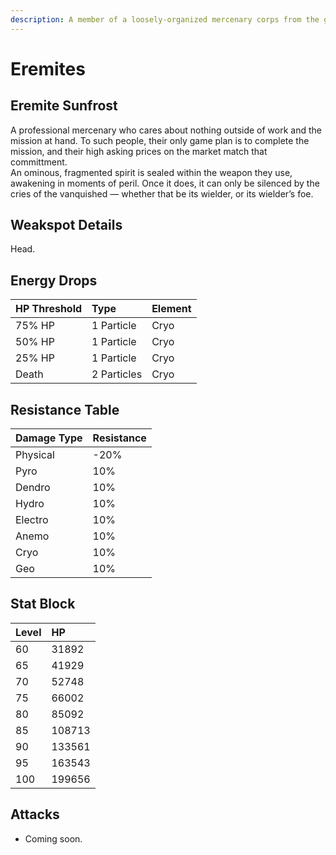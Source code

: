 ```yaml
---
description: A member of a loosely-organized mercenary corps from the golden desert sands. Will work for anyone as long as the pay is good.
---
```


# Eremites

## Eremite Sunfrost

A professional mercenary who cares about nothing outside of work and the mission at hand. To such people, their only game plan is to complete the mission, and their high asking prices on the market match that committment.  
An ominous, fragmented spirit is sealed within the weapon they use, awakening in moments of peril. Once it does, it can only be silenced by the cries of the vanquished — whether that be its wielder, or its wielder’s foe.   

## Weakspot Details

Head.  

## Energy Drops

| HP Threshold | Type | Element 
| :--- | :--- | :--- |
| 75% HP | 1 Particle | Cryo | 
| 50% HP | 1 Particle | Cryo | 
| 25% HP | 1 Particle | Cryo | 
| Death | 2 Particles | Cryo |

## Resistance Table

| Damage Type | Resistance |
| :--- | :--- |
| Physical | -20% |
| Pyro | 10% |
| Dendro | 10% |
| Hydro | 10% |
| Electro | 10% |
| Anemo | 10% |
| Cryo | 10% |
| Geo | 10% |

## Stat Block

| Level | HP |
| :--- | :--- |
| 60 | 31892 |
| 65 | 41929 |
| 70 | 52748 |
| 75 | 66002 |
| 80 | 85092 |
| 85 | 108713 |
| 90 | 133561 |
| 95 | 163543 |
| 100 | 199656 |

## Attacks 

* Coming soon.
